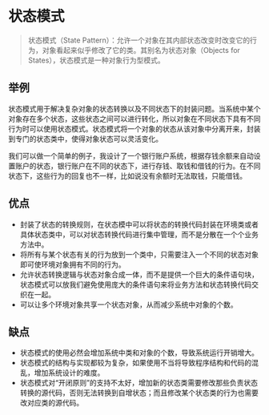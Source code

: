 # 状态模式

> 状态模式（State Pattern）：允许一个对象在其内部状态改变时改变它的行为，对象看起来似乎修改了它的类。其别名为状态对象（Objects for States），状态模式是一种对象行为型模式。

## 举例

状态模式用于解决复杂对象的状态转换以及不同状态下的封装问题。当系统中某个对象存在多个状态，这些状态之间可以进行转化，所以对象在不同状态下具有不同行为时可以使用状态模式。状态模式将一个对象的状态从该对象中分离开来，封装到专门的状态类中，使得对象状态可以灵活变化。

我们可以做一个简单的例子，我设计了一个银行账户系统，根据存钱余额来自动设置账户的状态，银行账户在不同的状态下，进行存钱、取钱和借钱的行为。在不同状态下，这些行为的回复也不一样，比如说没有余额时无法取钱，只能借钱。

## 优点

- 封装了状态的转换规则，在状态模中可以将状态的转换代码封装在环境类或者具体状态类中，可以对状态转换代码进行集中管理，而不是分散在一个个业务方法中。
- 将所有与某个状态有关的行为放到一个类中，只需要注入一个不同的状态对象即可使环境对象拥有不同的行为。
- 允许状态转换逻辑与状态对象合成一体，而不是提供一个巨大的条件语句块，状态模式可以放我们避免使用庞大的条件语句来将业务方法和状态转换代码交织在一起。
- 可以让多个环境对象共享一个状态对象，从而减少系统中对象的个数。

## 缺点

- 状态模式的使用必然会增加系统中类和对象的个数，导致系统运行开销增大。
- 状态模式的结构与实现都较为复杂，如果使用不当将导致程序结构和代码的混乱，增加系统设计的难度。
- 状态模式对“开闭原则”的支持不太好，增加新的状态类需要修改那些负责状态转换的源代码，否则无法转换到自增状态；而且修改某个状态类的行为也需要改对应类的源代码。
